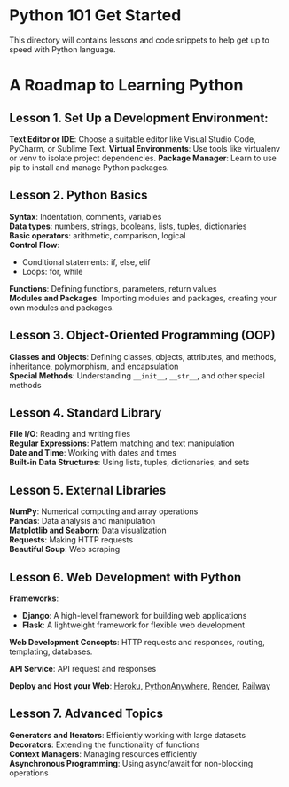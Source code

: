 # Python 101 Get Started

This directory will contains lessons and code snippets to help get up to speed with Python language.


# A Roadmap to Learning Python

## Lesson 1. Set Up a Development Environment:

**Text Editor or IDE**: Choose a suitable editor like Visual Studio Code, PyCharm, or Sublime Text.
**Virtual Environments**: Use tools like virtualenv or venv to isolate project dependencies.
**Package Manager**: Learn to use pip to install and manage Python packages.

## Lesson 2. Python Basics

**Syntax**: Indentation, comments, variables  
**Data types**: numbers, strings, booleans, lists, tuples, dictionaries  
**Basic operators**: arithmetic, comparison, logical  
**Control Flow**:
 - Conditional statements: if, else, elif
 - Loops: for, while  
  
**Functions**: Defining functions, parameters, return values  
**Modules and Packages**: Importing modules and packages, creating your own modules and packages.

## Lesson 3. Object-Oriented Programming (OOP)

**Classes and Objects**: Defining classes, objects, attributes, and methods, inheritance, polymorphism, and encapsulation  
**Special Methods**: Understanding `__init__`, `__str__`, and other special methods

## Lesson 4. Standard Library

**File I/O**: Reading and writing files  
**Regular Expressions**: Pattern matching and text manipulation  
**Date and Time**: Working with dates and times  
**Built-in Data Structures**: Using lists, tuples, dictionaries, and sets

## Lesson 5. External Libraries

**NumPy**: Numerical computing and array operations  
**Pandas**: Data analysis and manipulation  
**Matplotlib and Seaborn**: Data visualization  
**Requests**: Making HTTP requests  
**Beautiful Soup**: Web scraping  

## Lesson 6. Web Development with Python

**Frameworks**:  
- **Django**: A high-level framework for building web applications  
- **Flask**: A lightweight framework for flexible web development  

**Web Development Concepts**:
HTTP requests and responses, routing, templating, databases.

**API Service**:
API request and responses

**Deploy and Host your Web**:
[Heroku](https://heroku.com/), [PythonAnywhere](https://www.pythonanywhere.com/), [Render](https://render.com/), [Railway](https://railway.app/)

## Lesson 7. Advanced Topics

**Generators and Iterators**: Efficiently working with large datasets  
**Decorators**: Extending the functionality of functions  
**Context Managers**: Managing resources efficiently  
**Asynchronous Programming**: Using async/await for non-blocking operations